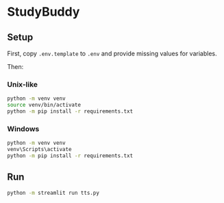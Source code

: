 # StudyBuddy

## Setup

First, copy `.env.template` to `.env` and provide missing values for variables.

Then:

### Unix-like

```sh
python -m venv venv
source venv/bin/activate
python -m pip install -r requirements.txt
```

### Windows

```sh
python -m venv venv
venv\Scripts\activate
python -m pip install -r requirements.txt
```

## Run

```sh
python -m streamlit run tts.py
```
